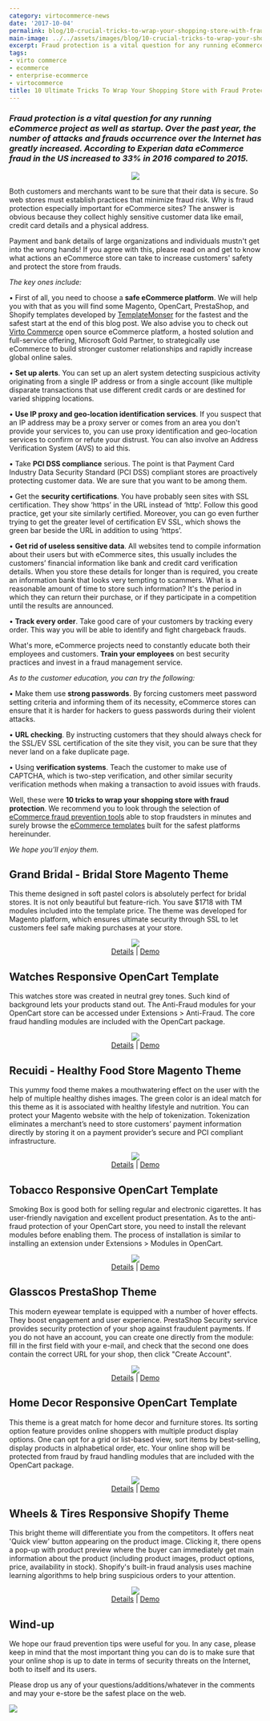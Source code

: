 ```yaml
---
category: virtocommerce-news
date: '2017-10-04'
permalink: blog/10-crucial-tricks-to-wrap-your-shopping-store-with-fraud-protection
main-image: ../../assets/images/blog/10-crucial-tricks-to-wrap-your-shopping-store-with-fraud-protection.jpg
excerpt: Fraud protection is a vital question for any running eCommerce project as well as startup. Learn some key actions to increase customers' safety and protect the store. Check out 10 tricks to wrap your shopping store with fraud protection in our new article.
tags:
- virto commerce
- ecommerce
- enterprise-ecommerce
- virtocommerce
title: 10 Ultimate Tricks To Wrap Your Shopping Store with Fraud Protection
---
```

### <dfn>Fraud protection is a vital question for any running eCommerce project as well as startup. Over the past year, the number of attacks and frauds occurrence over the Internet has greatly increased. According to Experian data eCommerce fraud in the US increased to 33% in 2016 compared to 2015.</dfn>

<figure style="text-align: center;">
<img src='../../assets/images/blog/10-crucial-tricks-to-wrap-your-shopping-store-with-fraud-protection.gif'>
</figure>

Both customers and merchants want to be sure that their data is secure. So web stores must establish practices that minimize fraud risk. Why is fraud protection especially important for eCommerce sites? The answer is obvious because they collect highly sensitive customer data like email, credit card details and a physical address.

Payment and bank details of large organizations and individuals mustn't get into the wrong hands! If you agree with this, please read on and get to know what actions an eCommerce store can take to increase customers' safety and protect the store from frauds.

<i>The key ones include:</i>

•	First of all, you need to choose a <strong>safe eCommerce platform</strong>. We will help you with that as you will find some Magento, OpenCart, PrestaShop, and Shopify templates developed by [TemplateMonser](https://www.templatemonster.com/?aff=virtocommerce&utm_campaign=blog_site_virtocommerce&utm_source=10.01.2017_guestpost&utm_medium=fraud) for the fastest and the safest start at the end of this blog post. We also advise you to check out [Virto Commerce](https://virtocommerce.com/) open source eCommerce platform, a hosted solution and full-service offering, Microsoft Gold Partner, to strategically use eCommerce to build stronger customer relationships and rapidly increase global online sales.

•	<strong>Set up alerts</strong>. You can set up an alert system detecting suspicious activity originating from a single IP address or from a single account (like multiple disparate transactions that use different credit cards or are destined for varied shipping locations.

•	<strong>Use IP proxy and geo-location identification services</strong>. If you suspect that an IP address may be a proxy server or comes from an area you don't provide your services to, you can use proxy identification and geo-location services to confirm or refute your distrust. You can also involve an Address Verification System (AVS) to aid this.

•	Take <strong>PCI DSS compliance</strong> serious. The point is that Payment Card Industry Data Security Standard (PCI DSS) compliant stores are proactively protecting customer data. We are sure that you want to be among them.

•	Get the <strong>security certifications</strong>. You have probably seen sites with SSL certification. They show ‘https’ in the URL instead of ‘http’. Follow this good practice, get your site similarly certified. Moreover, you can go even further trying to get the greater level of certification EV SSL, which shows the green bar beside the URL in addition to using ‘https’.

•	<strong>Get rid of useless sensitive data</strong>. All websites tend to compile information about their users but with eCommerce sites, this usually includes the customers’ financial information like bank and credit card verification details. When you store these details for longer than is required, you create an information bank that looks very tempting to scammers. What is a reasonable amount of time to store such information? It's the period in which they can return their purchase, or if they participate in a competition until the results are announced.

•	<strong>Track every order</strong>. Take good care of your customers by tracking every order. This way you will be able to identify and fight chargeback frauds.

What's more, eCommerce projects need to constantly educate both their employees and customers. <strong>Train your employees</strong> on best security practices and invest in a fraud management service.

<i>As to the customer education, you can try the following:</i>

•	Make them use <strong>strong passwords</strong>. By forcing customers meet password setting criteria and informing them of its necessity, eCommerce stores can ensure that it is harder for hackers to guess passwords during their violent attacks.

•	<strong>URL checking</strong>. By instructing customers that they should always check for the SSL/EV SSL certification of the site they visit, you can be sure that they never land on a fake duplicate page.

•	Using <strong>verification systems</strong>. Teach the customer to make use of CAPTCHA, which is two-step verification, and other similar security verification methods when making a transaction to avoid issues with frauds.

Well, these were <strong>10 tricks to wrap your shopping store with fraud protection</strong>. We recommend you to look through the selection of [eCommerce fraud prevention tools](https://www.templatemonster.com/blog/10-ecommerce-fraud-prevention-tools/) able to stop fraudsters in minutes and surely browse the [eCommerce templates](https://www.templatemonster.com/ecommerce-templates.php) built for the safest platforms hereinunder.

<i>We hope you'll enjoy them.</i>

<h2>Grand Bridal - Bridal Store Magento Theme</h2>

This theme designed in soft pastel colors is absolutely perfect for bridal stores. It is not only beautiful but feature-rich. You save $1718 with TM modules included into the template price. The theme was developed for Magento platform, which ensures ultimate security through SSL to let customers feel safe making purchases at your store.

<figure style="text-align: center;">
<img src='../../assets/images/blog/bridal-store-magento-theme.jpg'>
<div style="text-align: center;"><a href="/https://www.templatemonster.com/magento-themes/62101.html?aff=virtocommerce&utm_campaign=blog_site_virtocommerce&utm_source=10.01.2017_guestpost&utm_medium=fraud">Details</a> | <a href="/https://www.templatemonster.com/demo/62101.html?aff=virtocommerce&utm_campaign=blog_site_virtocommerce&utm_source=10.01.2017_guestpost&utm_medium=fraud">Demo</a></div>
</figure>

<h2>Watches Responsive OpenCart Template</h2>

This watches store was created in neutral grey tones. Such kind of background lets your products stand out. The Anti-Fraud modules for your OpenCart store can be accessed under Extensions > Anti-Fraud. The core fraud handling modules are included with the OpenCart package.

<figure style="text-align: center;">
<img src='../../assets/images/blog/watches-responsive-opencart-template.jpg'>
<div style="text-align: center;"><a href="https://www.templatemonster.com/opencart-templates/watches-responsive-opencart-template-64111.html?aff=virtocommerce&utm_campaign=blog_site_virtocommerce&utm_source=10.01.2017_guestpost&utm_medium=fraud">Details</a> | <a href="https://www.templatemonster.com/demo/64111.html?aff=virtocommerce&utm_campaign=blog_site_virtocommerce&utm_source=10.01.2017_guestpost&utm_medium=fraud">Demo</a></div>
</figure>

<h2>Recuidi - Healthy Food Store Magento Theme</h2>

This yummy food theme makes a mouthwatering effect on the user with the help of multiple healthy dishes images. The green color is an ideal match for this theme as it is associated with healthy lifestyle and nutrition. You can protect your Magento website with the help of tokenization. Tokenization eliminates a merchant’s need to store customers’ payment information directly by storing it on a payment provider’s secure and PCI compliant infrastructure.

<figure style="text-align: center;">
<img src='../../assets/images/blog/healthy-food-store-magento-theme.jpg'>
<div style="text-align: center;"><a href="https://www.templatemonster.com/magento-themes/64136.html?aff=virtocommerce&utm_campaign=blog_site_virtocommerce&utm_source=10.01.2017_guestpost&utm_medium=fraud">Details</a> | <a href="https://www.templatemonster.com/demo/64136.html?aff=virtocommerce&utm_campaign=blog_site_virtocommerce&utm_source=10.01.2017_guestpost&utm_medium=fraud">Demo</a></div>
</figure>

<h2>Tobacco Responsive OpenCart Template</h2>

Smoking Box is good both for selling regular and electronic cigarettes. It has user-friendly navigation and excellent product presentation. As to the anti-fraud protection of your OpenCart store, you need to install the relevant modules before enabling them. The process of installation is similar to installing an extension under Extensions > Modules in OpenCart.

<figure style="text-align: center;">
<img src='../../assets/images/blog/tobacco-responsive-opencart-template.jpg'>
<div style="text-align: center;"><a href="https://www.templatemonster.com/opencart-templates/tobacco-responsive-opencart-template-64500.html?aff=virtocommerce&utm_campaign=blog_site_virtocommerce&utm_source=10.01.2017_guestpost&utm_medium=fraud">Details</a> | <a href="https://www.templatemonster.com/demo/64500.html?aff=virtocommerce&utm_campaign=blog_site_virtocommerce&utm_source=10.01.2017_guestpost&utm_medium=fraud">Demo</a></div>
</figure>

<h2>Glasscos PrestaShop Theme</h2>

This modern eyewear template is equipped with a number of hover effects. They boost engagement and user experience. PrestaShop Security service provides security protection of your shop against fraudulent payments. If you do not have an account, you can create one directly from the module: fill in the first field with your e-mail, and check that the second one does contain the correct URL for your shop, then click "Create Account".

<figure style="text-align: center;">
<img src='../../assets/images/blog/glasscos-prestashop-theme.jpg'>
<div style="text-align: center;"><a href="https://www.templatemonster.com/prestashop-themes/64764.html?aff=virtocommerce&utm_campaign=blog_site_virtocommerce&utm_source=10.01.2017_guestpost&utm_medium=fraud">Details</a> | <a href="https://www.templatemonster.com/demo/64764.html?aff=virtocommerce&utm_campaign=blog_site_virtocommerce&utm_source=10.01.2017_guestpost&utm_medium=fraud">Demo</a></div>
</figure>

<h2>Home Decor Responsive OpenCart Template</h2>

This theme is a great match for home decor and furniture stores. Its sorting option feature provides online shoppers with multiple product display options. One can opt for a grid or list-based view, sort items by best-selling, display products in alphabetical order, etc. Your online shop will be protected from fraud by fraud handling modules that are included with the OpenCart package.

<figure style="text-align: center;">
<img src='../../assets/images/blog/homedecor-responsive-opencart-template.jpg'>
<div style="text-align: center;"><a href="https://www.templatemonster.com/opencart-templates/home-decor-responsive-opencart-template-64029.html?aff=virtocommerce&utm_campaign=blog_site_virtocommerce&utm_source=10.01.2017_guestpost&utm_medium=fraud">Details</a> | <a href="https://www.templatemonster.com/demo/64029.html?aff=virtocommerce&utm_campaign=blog_site_virtocommerce&utm_source=10.01.2017_guestpost&utm_medium=fraud">Demo</a></div>
</figure>

<h2>Wheels & Tires Responsive Shopify Theme</h2>

This bright theme will differentiate you from the competitors. It offers neat 'Quick view' button appearing on the product image. Clicking it, there opens a pop-up with product preview where the buyer can immediately get main information about the product (including product images, product options, price, availability in stock). Shopify's built-in fraud analysis uses machine learning algorithms to help bring suspicious orders to your attention.

<figure style="text-align: center;">
<img src='../../assets/images/blog/wheels-and-tires-responsive-shopify-theme.jpg'>
<div style="text-align: center;"><a href="https://www.templatemonster.com/shopify-themes/wheels-tires-responsive-shopify-theme-64055.html?aff=virtocommerce&utm_campaign=blog_site_virtocommerce&utm_source=10.01.2017_guestpost&utm_medium=fraud">Details</a> | <a href="https://www.templatemonster.com/demo/64055.html?aff=virtocommerce&utm_campaign=blog_site_virtocommerce&utm_source=10.01.2017_guestpost&utm_medium=fraud">Demo</a></div>
</figure>

<h2><strong>Wind-up</strong></h2>

We hope our fraud prevention tips were useful for you. In any case, please keep in mind that the most important thing you can do is to make sure that your online shop is up to date in terms of security threats on the Internet, both to itself and its users.

Please drop us any of your questions/additions/whatever in the comments and may your e-store be the safest place on the web.

<img src='../../assets/images/blog/10-ways-to-earn-money-and-become-rich-in-the-internet.jpg'>

